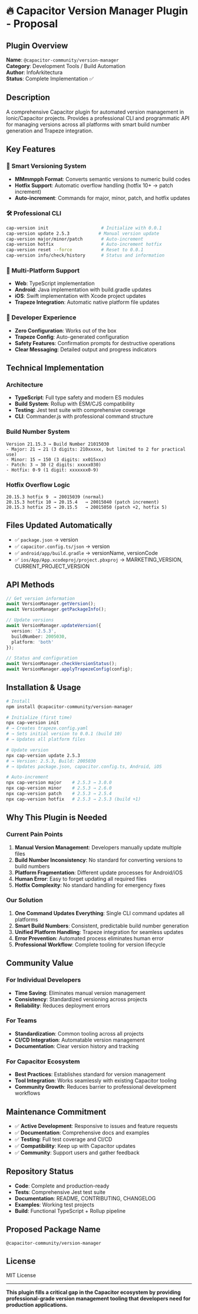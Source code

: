 # 🔥 Capacitor Version Manager Plugin - Proposal

## Plugin Overview

**Name**: `@capacitor-community/version-manager`  
**Category**: Development Tools / Build Automation  
**Author**: InfoArkitectura  
**Status**: Complete Implementation ✅  

## Description

A comprehensive Capacitor plugin for automated version management in Ionic/Capacitor projects. Provides a professional CLI and programmatic API for managing versions across all platforms with smart build number generation and Trapeze integration.

## Key Features

### 🎯 Smart Versioning System
- **MMmmpph Format**: Converts semantic versions to numeric build codes
- **Hotfix Support**: Automatic overflow handling (hotfix 10+ → patch increment)
- **Auto-increment**: Commands for major, minor, patch, and hotfix updates

### 🛠️ Professional CLI
```bash
cap-version init                    # Initialize with 0.0.1
cap-version update 2.5.3           # Manual version update
cap-version major/minor/patch       # Auto-increment
cap-version hotfix                  # Auto-increment hotfix
cap-version reset --force           # Reset to 0.0.1
cap-version info/check/history      # Status and information
```

### 📱 Multi-Platform Support
- **Web**: TypeScript implementation
- **Android**: Java implementation with build.gradle updates
- **iOS**: Swift implementation with Xcode project updates
- **Trapeze Integration**: Automatic native platform file updates

### 🔧 Developer Experience
- **Zero Configuration**: Works out of the box
- **Trapeze Config**: Auto-generated configuration
- **Safety Features**: Confirmation prompts for destructive operations
- **Clear Messaging**: Detailed output and progress indicators

## Technical Implementation

### Architecture
- **TypeScript**: Full type safety and modern ES modules
- **Build System**: Rollup with ESM/CJS compatibility
- **Testing**: Jest test suite with comprehensive coverage
- **CLI**: Commander.js with professional command structure

### Build Number System
```
Version 21.15.3 → Build Number 21015030
- Major: 21 → 21 (3 digits: 210xxxxx, but limited to 2 for practical use)
- Minor: 15 → 150 (3 digits: xx015xxx)
- Patch: 3 → 30 (2 digits: xxxxx030)
- Hotfix: 0-9 (1 digit: xxxxxxx0-9)
```

### Hotfix Overflow Logic
```
20.15.3 hotfix 9  → 20015039 (normal)
20.15.3 hotfix 10 → 20.15.4   → 20015040 (patch increment)
20.15.3 hotfix 25 → 20.15.5   → 20015050 (patch +2, hotfix 5)
```

## Files Updated Automatically

- ✅ `package.json` → version
- ✅ `capacitor.config.ts/json` → version
- ✅ `android/app/build.gradle` → versionName, versionCode
- ✅ `ios/App/App.xcodeproj/project.pbxproj` → MARKETING_VERSION, CURRENT_PROJECT_VERSION

## API Methods

```typescript
// Get version information
await VersionManager.getVersion();
await VersionManager.getPackageInfo();

// Update versions
await VersionManager.updateVersion({
  version: '2.5.3',
  buildNumber: 2005030,
  platform: 'both'
});

// Status and configuration
await VersionManager.checkVersionStatus();
await VersionManager.applyTrapezeConfig(config);
```

## Installation & Usage

```bash
# Install
npm install @capacitor-community/version-manager

# Initialize (first time)
npx cap-version init
# → Creates trapeze.config.yaml
# → Sets initial version to 0.0.1 (build 10)
# → Updates all platform files

# Update version
npx cap-version update 2.5.3
# → Version: 2.5.3, Build: 2005030
# → Updates package.json, capacitor.config.ts, Android, iOS

# Auto-increment
npx cap-version major    # 2.5.3 → 3.0.0
npx cap-version minor    # 2.5.3 → 2.6.0
npx cap-version patch    # 2.5.3 → 2.5.4
npx cap-version hotfix   # 2.5.3 → 2.5.3 (build +1)
```

## Why This Plugin is Needed

### Current Pain Points
1. **Manual Version Management**: Developers manually update multiple files
2. **Build Number Inconsistency**: No standard for converting versions to build numbers
3. **Platform Fragmentation**: Different update processes for Android/iOS
4. **Human Error**: Easy to forget updating all required files
5. **Hotfix Complexity**: No standard handling for emergency fixes

### Our Solution
1. **One Command Updates Everything**: Single CLI command updates all platforms
2. **Smart Build Numbers**: Consistent, predictable build number generation
3. **Unified Platform Handling**: Trapeze integration for seamless updates
4. **Error Prevention**: Automated process eliminates human error
5. **Professional Workflow**: Complete tooling for version lifecycle

## Community Value

### For Individual Developers
- **Time Saving**: Eliminates manual version management
- **Consistency**: Standardized versioning across projects
- **Reliability**: Reduces deployment errors

### For Teams
- **Standardization**: Common tooling across all projects
- **CI/CD Integration**: Automatable version management
- **Documentation**: Clear version history and tracking

### For Capacitor Ecosystem
- **Best Practices**: Establishes standard for version management
- **Tool Integration**: Works seamlessly with existing Capacitor tooling
- **Community Growth**: Reduces barrier to professional development workflows

## Maintenance Commitment

- ✅ **Active Development**: Responsive to issues and feature requests
- ✅ **Documentation**: Comprehensive docs and examples
- ✅ **Testing**: Full test coverage and CI/CD
- ✅ **Compatibility**: Keep up with Capacitor updates
- ✅ **Community**: Support users and gather feedback

## Repository Status

- **Code**: Complete and production-ready
- **Tests**: Comprehensive Jest test suite
- **Documentation**: README, CONTRIBUTING, CHANGELOG
- **Examples**: Working test projects
- **Build**: Functional TypeScript + Rollup pipeline

## Proposed Package Name

`@capacitor-community/version-manager`

## License

MIT License

---

**This plugin fills a critical gap in the Capacitor ecosystem by providing professional-grade version management tooling that developers need for production applications.**
